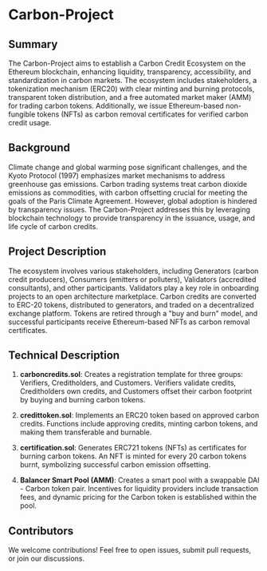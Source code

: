 # Carbon-Project

## Summary

The Carbon-Project aims to establish a Carbon Credit Ecosystem on the Ethereum blockchain, enhancing liquidity, transparency, accessibility, and standardization in carbon markets. The ecosystem includes stakeholders, a tokenization mechanism (ERC20) with clear minting and burning protocols, transparent token distribution, and a free automated market maker (AMM) for trading carbon tokens. Additionally, we issue Ethereum-based non-fungible tokens (NFTs) as carbon removal certificates for verified carbon credit usage.

## Background

Climate change and global warming pose significant challenges, and the Kyoto Protocol (1997) emphasizes market mechanisms to address greenhouse gas emissions. Carbon trading systems treat carbon dioxide emissions as commodities, with carbon offsetting crucial for meeting the goals of the Paris Climate Agreement. However, global adoption is hindered by transparency issues. The Carbon-Project addresses this by leveraging blockchain technology to provide transparency in the issuance, usage, and life cycle of carbon credits.

## Project Description

The ecosystem involves various stakeholders, including Generators (carbon credit producers), Consumers (emitters or polluters), Validators (accredited consultants), and other participants. Validators play a key role in onboarding projects to an open architecture marketplace. Carbon credits are converted to ERC-20 tokens, distributed to generators, and traded on a decentralized exchange platform. Tokens are retired through a "buy and burn" model, and successful participants receive Ethereum-based NFTs as carbon removal certificates.

## Technical Description

1. **carboncredits.sol**: Creates a registration template for three groups: Verifiers, Creditholders, and Customers. Verifiers validate credits, Creditholders own credits, and Customers offset their carbon footprint by buying and burning carbon tokens.

2. **credittoken.sol**: Implements an ERC20 token based on approved carbon credits. Functions include approving credits, minting carbon tokens, and making them transferable and burnable.

3. **certification.sol**: Generates ERC721 tokens (NFTs) as certificates for burning carbon tokens. An NFT is minted for every 20 carbon tokens burnt, symbolizing successful carbon emission offsetting.

4. **Balancer Smart Pool (AMM)**: Creates a smart pool with a swappable DAI - Carbon token pair. Incentives for liquidity providers include transaction fees, and dynamic pricing for the Carbon token is established within the pool.


## Contributors

We welcome contributions! Feel free to open issues, submit pull requests, or join our discussions.
